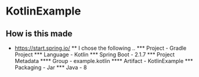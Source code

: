 # KotlinExample

## How is this made
* https://start.spring.io/
** I chose the following ..
*** Project - Gradle Project
*** Language - Kotlin
*** Spring Boot - 2.1.7
*** Project Metadata
**** Group - example.kotlin
**** Artifact - KotlinExample
*** Packaging - Jar
*** Java - 8